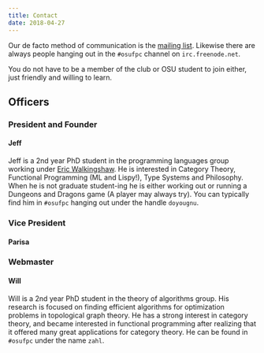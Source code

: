 ```yaml
---
title: Contact
date: 2018-04-27
---
```


Our de facto method of communication is the [mailing
list](https://lists.oregonstate.edu/mailman/listinfo/fpc). Likewise there are
always people hanging out in the `#osufpc` channel on `irc.freenode.net`.

You do not have to be a member of the club or OSU student to join either, just
friendly and willing to learn.

## Officers

### President and Founder
#### Jeff
Jeff is a 2nd year PhD student in the programming languages group working under
[Eric Walkingshaw](http://web.engr.oregonstate.edu/~walkiner/). He is interested
in Category Theory, Functional Programming (ML and Lispy!), Type Systems and
Philosophy. When he is not graduate student-ing he is either working out or
running a Dungeons and Dragons game (A player may always try). You can typically
find him in `#osufpc` hanging out under the handle `doyougnu`.


### Vice President
#### Parisa


### Webmaster
#### Will
Will is a 2nd year PhD student in the theory of algorithms group.
His research is focused on finding efficient algorithms for optimization problems in topological graph theory.
He has a strong interest in category theory, and became interested in functional programming after realizing that it offered many great applications for category theory.
He can be found in `#osufpc` under the name `zahl`.
